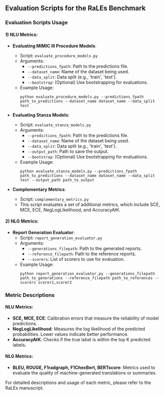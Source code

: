 ## Evaluation Scripts for the RaLEs Benchmark

### Evaluation Scripts Usage

#### 1) NLU Metrics:

- **Evaluating MIMIC III Procedure Models**:
  - Script: `evaluate_procedure_models.py`
  - Arguments:
    - `--predictions_fpath`: Path to the predictions file.
    - `--dataset_name`: Name of the dataset being used.
    - `--data_split`: Data split (e.g., 'train', 'test').
    - `--bootstrap`: (Optional) Use bootstrapping for evaluations.
  - Example Usage:
    ```
    python evaluate_procedure_models.py --predictions_fpath path_to_predictions --dataset_name dataset_name --data_split test
    ```

- **Evaluating Stanza Models**:
  - Script: `evaluate_stanza_models.py`
  - Arguments:
    - `--predictions_fpath`: Path to the predictions file.
    - `--dataset_name`: Name of the dataset being used.
    - `--data_split`: Data split (e.g., 'train', 'test').
    - `--output_path`: Path to save the output.
    - `--bootstrap`: (Optional) Use bootstrapping for evaluations.
  - Example Usage:
    ```
    python evaluate_stanza_models.py --predictions_fpath path_to_predictions --dataset_name dataset_name --data_split test --output_path path_to_output
    ```

- **Complementary Metrics**:
  - Script: `complementary_metrics.py`
  - This script evaluates a set of additional metrics, which include SCE, MCE, ECE, NegLogLikelihood, and AccuracyAtK.

#### 2) NLG Metrics:

- **Report Generation Evaluator**:
  - Script: `report_generation_evaluator.py`
  - Arguments:
    - `--generations_filepath`: Path to the generated reports.
    - `--reference_filepath`: Path to the reference reports.
    - `--scorers`: List of scorers to use for evaluation.
  - Example Usage:
    ```
    python report_generation_evaluator.py --generations_filepath path_to_generations --reference_filepath path_to_references --scorers scorer1,scorer2
    ```

### Metric Descriptions

#### NLU Metrics:
- **SCE, MCE, ECE**: Calibration errors that measure the reliability of model predictions.
- **NegLogLikelihood**: Measures the log likelihood of the predicted probabilities. Lower values indicate better performance.
- **AccuracyAtK**: Checks if the true label is within the top K predicted labels.

#### NLG Metrics:
- **BLEU, ROUGE, F1radgraph, F1ChexBert, BERTscore**: Metrics used to evaluate the quality of machine-generated translations or summaries.

For detailed descriptions and usage of each metric, please refer to the RaLEs manuscript.
